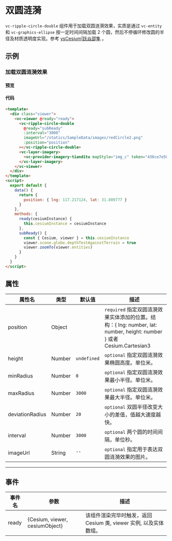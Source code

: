 # 双圆涟漪

`vc-ripple-circle-double` 组件用于加载双圆涟漪效果，实质是通过 `vc-entity` 和 `vc-graphics-ellipse` 按一定时间间隔加载 2 个圆，然后不停循环修改圆的半径及材质透明度实现。参考 [ysCesium|跃焱邵隼](https://www.wellyyss.cn/ysCesium/main/app.html) 。

## 示例

### 加载双圆涟漪效果

#### 预览

<doc-preview>
  <template>
    <div class="viewer">
      <vc-viewer @ready="ready">
        <vc-ripple-circle-double
          @ready="subReady"
          :interval="4000"
          imageUrl="/statics/SampleData/images/redCircle2.png"
          :position="position"
        ></vc-ripple-circle-double>
        <vc-layer-imagery>
          <vc-provider-imagery-tianditu mapStyle="img_c" token="436ce7e50d27eede2f2929307e6b33c0"></vc-provider-imagery-tianditu>
        </vc-layer-imagery>
      </vc-viewer>
    </div>
  </template>
  <script>
    export default {
      data() {
        return {
          position: { lng: 117.217124, lat: 31.809777 }
        }
      },
      methods: {
        ready(cesiumInstance) {
          this.cesiumInstance = cesiumInstance
        },
        subReady(aa) {
          const { Cesium, viewer } = this.cesiumInstance
          viewer.scene.globe.depthTestAgainstTerrain = true
          viewer.zoomTo(viewer.entities)
        }
      }
    }
  </script>
</doc-preview>

#### 代码

```html
<template>
  <div class="viewer">
    <vc-viewer @ready="ready">
      <vc-ripple-circle-double
        @ready="subReady"
        :interval="3000"
        imageUrl="/statics/SampleData/images/redCircle2.png"
        :position="position"
      ></vc-ripple-circle-double>
      <vc-layer-imagery>
        <vc-provider-imagery-tianditu mapStyle="img_c" token="436ce7e50d27eede2f2929307e6b33c0"></vc-provider-imagery-tianditu>
      </vc-layer-imagery>
    </vc-viewer>
  </div>
</template>
<script>
  export default {
    data() {
      return {
        position: { lng: 117.217124, lat: 31.809777 }
      }
    },
    methods: {
      ready(cesiumInstance) {
        this.cesiumInstance = cesiumInstance
      },
      subReady() {
        const { Cesium, viewer } = this.cesiumInstance
        viewer.scene.globe.depthTestAgainstTerrain = true
        viewer.zoomTo(viewer.entities)
      }
    }
  }
</script>
```

## 属性

<!-- prettier-ignore -->
| 属性名 | 类型 | 默认值 | 描述 |
| ---------------------- | ------- | ------ | -------------------------------------------------------------------------- |
| position | Object | | `required` 指定双圆涟漪效果实体添加的位置。结构：{ lng: number, lat: number, height: number } 或者 Cesium.Cartesian3 |
| height | Number | `undefined` | `optional` 指定双圆涟漪效果椭圆高度。单位米。|
| minRadius | Number | `0` | `optional` 指定双圆涟漪效果最小半径。单位米。|
| maxRadius | Number | `3000` | `optional` 指定双圆涟漪效果最大半径。单位米。|
| deviationRadius | Number | `20` | `optional` 双圆半径改变大小的差值，值越大速度越快。|
| interval | Number | `3000` | `optional` 两个圆的时间间隔，单位秒。 |
| imageUrl | String | `''` | `optional` 指定用于表达双圆涟漪效果的图片。 |

---

## 事件

| 事件名 | 参数             | 描述                                                |
| ------ | ---------------- | --------------------------------------------------- |
| ready  | {Cesium, viewer, cesiumObject} | 该组件渲染完毕时触发，返回 Cesium 类, viewer 实例, 以及实体数组。 |
